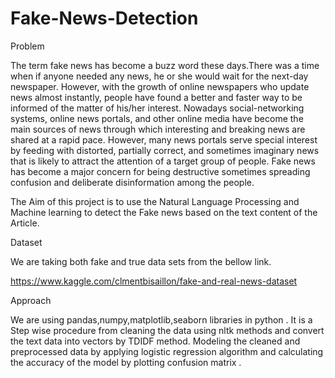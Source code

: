 # Fake-News-Detection
Problem 

The term fake news has become a buzz word these days.There was a time when if anyone needed any news, he or she would wait for the next-day newspaper. However, with the growth of online newspapers who update news almost instantly, people have found a better and faster way to be informed of the matter of his/her interest. Nowadays social-networking systems, online news portals, and other online media have become the main sources of news through which interesting and breaking news are shared at a rapid pace. However, many news portals serve special interest by feeding with distorted, partially correct, and sometimes imaginary news that is likely to attract the attention of a target group of people. Fake news has become a major concern for being destructive sometimes spreading confusion and deliberate disinformation among the people.

The Aim of this project is to use the Natural Language Processing and Machine learning to detect the Fake news based on the text content of the Article.



Dataset 

We are taking  both fake and true data sets from  the bellow link.

https://www.kaggle.com/clmentbisaillon/fake-and-real-news-dataset

 
Approach 

We are using  pandas,numpy,matplotlib,seaborn libraries in python . It is a Step wise procedure from cleaning the data using nltk methods and convert the text data into vectors by TDIDF method. Modeling the cleaned and preprocessed data by applying  logistic regression algorithm and calculating the accuracy of the model by plotting confusion matrix .
 
 
